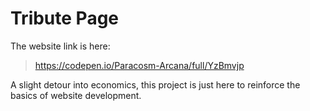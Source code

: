 # Tribute Page

The website link is here:
> https://codepen.io/Paracosm-Arcana/full/YzBmvjp

A slight detour into economics, this project is just here to reinforce the basics of website development.

